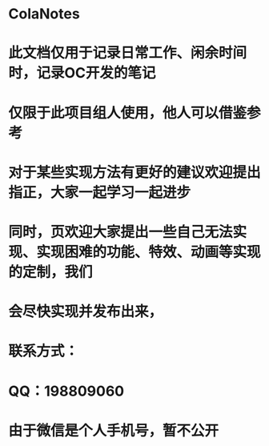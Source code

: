 # ColaNotes
# 此文档仅用于记录日常工作、闲余时间时，记录OC开发的笔记
# 仅限于此项目组人使用，他人可以借鉴参考
# 对于某些实现方法有更好的建议欢迎提出指正，大家一起学习一起进步
# 同时，页欢迎大家提出一些自己无法实现、实现困难的功能、特效、动画等实现的定制，我们
# 会尽快实现并发布出来，
# 联系方式：
# QQ：198809060 
# 由于微信是个人手机号，暂不公开
